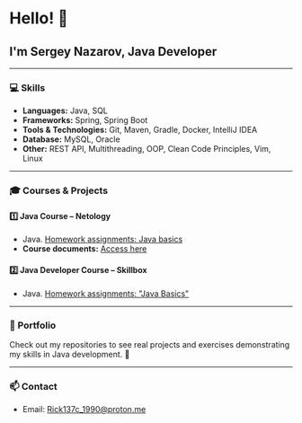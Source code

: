 # Hello! 👋
## I'm Sergey Nazarov, Java Developer

---

### 💻 Skills
- **Languages:** Java, SQL  
- **Frameworks:** Spring, Spring Boot  
- **Tools & Technologies:** Git, Maven, Gradle, Docker, IntelliJ IDEA  
- **Database:** MySQL, Oracle
- **Other:** REST API, Multithreading, OOP, Clean Code Principles, Vim, Linux

---

### 🎓 Courses & Projects

#### 1️⃣ Java Course – Netology
- Java. [Homework assignments: Java basics](https://github.com/Rik137/Rik137/blob/main/HOME_WORKS_JAVA.md)  
- **Course documents:** [Access here](https://drive.google.com/file/d/1yRL0kPC1RSE0u7WEQuZkq6HLo9iopgBa/view?usp=share_link)

#### 2️⃣ Java Developer Course – Skillbox
- Java. [Homework assignments: "Java Basics"](https://github.com/Rik137/HomeWorks-in-Skillbox/blob/main/README.md)

---

### 📂 Portfolio
Check out my repositories to see real projects and exercises demonstrating my skills in Java development. 🚀

---

### 📫 Contact
- Email: Rick137c_1990@proton.me

